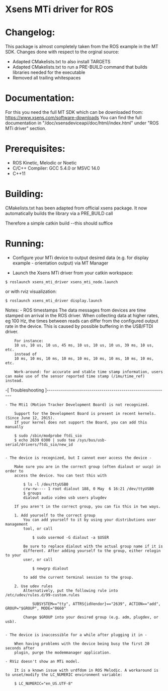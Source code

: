 # Xsens MTi driver for ROS

# Changelog:
This package is almost completely taken from the ROS example in the MT SDK.
Changes done with respect to the orginal source:
 - Adapted CMakelists.txt to also install TARGETS
 - Adapted CMakelists.txt to run a PRE-BUILD command that builds libraries needed for the executable
 - Removed all trailing whitespaces

# Documentation:
  For this you need the full MT SDK which can be downloaded from: https://www.xsens.com/software-downloads
  You can find the full documentation in "<your MT SDK directory>/doc/xsensdeviceapi/doc/html/index.html" under "ROS MTi driver" section.

# Prerequisites:
  - ROS Kinetic, Melodic or Noetic
  - C/C++ Compiler: GCC 5.4.0 or MSVC 14.0
  - C++11

# Building:
  CMakelists.txt has been adapted from official xsens package.
  It now automatically builds the library via a PRE_BUILD call

  Therefore a simple catkin build --this should suffice

# Running:
  - Configure your MTi device to output desired data (e.g. for display example - orientation output) via MT Manager

   - Launch the Xsens MTi driver from your catkin workspace:


    $ roslaunch xsens_mti_driver xsens_mti_node.launch

  or with rviz visualization:

    $ roslaunch xsens_mti_driver display.launch


Notes:
    - ROS timestamps
        The data messages from devices are time stamped on arrival in the ROS driver.
        When collecting data at higher rates, eg 100 Hz, the times between reads can differ from the configured output rate in the device.
        This is caused by possible buffering in the USB/FTDI driver.

        For instance:
        10 us, 10 us, 10 us, 45 ms, 10 us, 10 us, 10 us, 39 ms, 10 us, etc.
        instead of 
        10 ms, 10 ms, 10 ms, 10 ms, 10 ms, 10 ms, 10 ms, 10 ms, 10 ms, etc.

        Work-around: for accurate and stable time stamp information, users can make use of the sensor reported time stamp (/imu/time_ref) instead.

-[ Troubleshooting ]------------------------------------------------------------

    - The Mti1 (Motion Tracker Development Board) is not recognized.

        Support for the Development Board is present in recent kernels. (Since June 12, 2015).
        If your kernel does not support the Board, you can add this manually

        $ sudo /sbin/modprobe ftdi_sio
        $ echo 2639 0300 | sudo tee /sys/bus/usb-serial/drivers/ftdi_sio/new_id


    - The device is recognized, but I cannot ever access the device -

        Make sure you are in the correct group (often dialout or uucp) in order to
        access the device. You can test this with

            $ ls -l /dev/ttyUSB0
            crw-rw---- 1 root dialout 188, 0 May  6 16:21 /dev/ttyUSB0
            $ groups
            dialout audio video usb users plugdev

        If you aren't in the correct group, you can fix this in two ways.

        1. Add yourself to the correct group
            You can add yourself to it by using your distributions user management
            tool, or call

                $ sudo usermod -G dialout -a $USER

            Be sure to replace dialout with the actual group name if it is
            different. After adding yourself to the group, either relogin to your
            user, or call

                $ newgrp dialout

            to add the current terminal session to the group.

        2. Use udev rules
            Alternatively, put the following rule into /etc/udev/rules.d/99-custom.rules

                SUBSYSTEM=="tty", ATTRS{idVendor}=="2639", ACTION=="add", GROUP="$GROUP", MODE="0660"

            Change $GROUP into your desired group (e.g. adm, plugdev, or usb).


    - The device is inaccessible for a while after plugging it in -

        When having problems with the device being busy the first 20 seconds after
        plugin, purge the modemmanager application.

    - RViz doesn't show an MTi model.

        It is a known issue with urdfdom in ROS Melodic. A workaround is to unset/modify the LC_NUMERIC environment variable:

        $ LC_NUMERIC="en_US.UTF-8"
